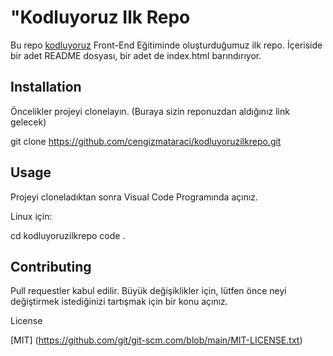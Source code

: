 # "Kodluyoruz Ilk Repo

Bu repo [kodluyoruz](https://kodluyoruz.org) Front-End Eğitiminde oluşturduğumuz ilk repo. İçeriside bir adet README dosyası, bir adet de index.html barındırıyor.

## Installation

Öncelikler projeyi clonelayın. (Buraya sizin reponuzdan aldığınız link gelecek)

git clone https://github.com/cengizmataraci/kodluyoruzilkrepo.git

## Usage

Projeyi cloneladıktan sonra Visual Code Programında açınız.

Linux için:

cd kodluyoruzilkrepo
code .

## Contributing

Pull requestler kabul edilir. Büyük değişiklikler için, lütfen önce neyi değiştirmek istediğinizi tartışmak için bir konu açınız.

License

[MIT] (https://github.com/git/git-scm.com/blob/main/MIT-LICENSE.txt)
